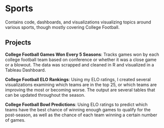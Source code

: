 # Sports
Contains code, dashboards, and visualizations visualizing topics around various sports, though mostly covering College Football.

##  Projects
**College Football Games Won Every 5 Seasons**: Tracks games won by each college football team based on conference or whether it was a close game or a blowout. The data was scrapped and cleaned in R and visualized in a Tableau Dashboard.

**College Football ELO Rankings**: Using my ELO ratings, I created several visualizations examining which teams are in the top 25, or which teams are improving the most or becoming worse. The output are several tables that can be updated throughout the season.

**College Football Bowl Predictions**: Using ELO ratings to predict which teams have the best chance of winning enough games to qualify for the post-season, as well as the chance of each team winning a certain number of games.
